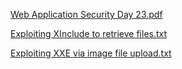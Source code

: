 [Web Application Security Day 23.pdf](https://github.com/fengsujie/Web-Application-Security-Day-23/files/9591477/Web.Application.Security.Day.23.pdf)


[Exploiting XInclude to retrieve files.txt](https://github.com/fengsujie/Web-Application-Security-Day-23/files/9591479/Exploiting.XInclude.to.retrieve.files.txt)



[Exploiting XXE via image file upload.txt](https://github.com/fengsujie/Web-Application-Security-Day-23/files/9591480/Exploiting.XXE.via.image.file.upload.txt)
